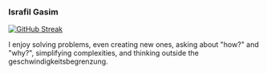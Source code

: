 ### Israfil Gasim

[![GitHub Streak](https://streak-stats.demolab.com?user=israfilgasim&theme=rising-sun&border_radius=3&date_format=%5BY%20%5DM%20j)](https://git.io/streak-stats)


I enjoy solving problems, even creating new ones, asking about "how?" and "why?", simplifying complexities, and thinking outside the geschwindigkeitsbegrenzung.



<!--
As an ENTP/INTP, I thrive on problem-solving and even enjoy the challenge of creating new ones. My interests and learning span across diverse areas, ranging from mathematics and computer science to philosophy and psychology. I am particularly passionate about exploring fundamental questions, such as "how?" and "why?" related to my studies. I am a profound learner because I delve deep into every aspect of the subject to gain a thorough understanding.
**israfilgasim/israfilgasim** is a ✨ _special_ ✨ repository because its `README.md` (this file) appears on your GitHub profile.

Here are some ideas to get you started:

- 🔭 I’m currently working on ...
- 🌱 I’m currently learning ...
- 👯 I’m looking to collaborate on ...
- 🤔 I’m looking for help with ...
- 💬 Ask me about ...
- 📫 How to reach me: ...
- 😄 Pronouns: ...
- ⚡ Fun fact: ...
-->
